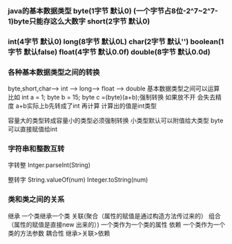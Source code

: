 ### java的基本数据类型 byte(1字节 默认0) (一个字节占8位-2^7~2^7-1)byte只能存这么大数字 short(2字节 默认0) 
### int(4字节 默认0) long(8字节 默认0L) char(2字节 默认'') boolean(1字节 默认false) float(4字节 默认0.0f) double(8字节 默认0.0d)


### 各种基本数据类型之间的转换
 byte,short,char—> int —> long—> float —> double
 基本数据类型之间可以运算 比如
 int a = 1; 
 byte b = 15;
 byte c =(byte)(a+b);强制转换 如果放不开 会失去精度
 a+b实际上b先转成了int 再计算  计算出的值是int类型

 容量大的类型转成容量小的类型必须强制转换
 小类型默认可以附值给大类型 byte 可以直接赋值给int 

### 字符串和整数互转
字转整
Intger.parseInt(String)

整转字
String.valueOf(num)
Integer.toString(num)

### 类和类之间的关系
继承  一个类继承一个类
关联(聚合（属性的赋值是通过构造方法传过来的） 组合（属性的赋值是直接new 出来的）) 一个类作为一个类的属性
依赖 一个类作为一个类的方法参数 
耦合性 继承>关联>依赖


